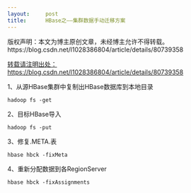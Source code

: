 ```yaml
---
layout:     post
title:      HBase之——集群数据手动迁移方案
---
```

<div id="article_content" class="article_content clearfix csdn-tracking-statistics" data-pid="blog" data-mod="popu_307" data-dsm="post">
								<div class="article-copyright">
					版权声明：本文为博主原创文章，未经博主允许不得转载。					https://blog.csdn.net/l1028386804/article/details/80739358				</div>
								            <link rel="stylesheet" href="https://csdnimg.cn/release/phoenix/template/css/ck_htmledit_views-f76675cdea.css">
						<div class="htmledit_views" id="content_views">
                <p><a href="https://blog.csdn.net/l1028386804/article/details/80739358" rel="nofollow">转载请注明出处：https://blog.csdn.net/l1028386804/article/details/80739358</a><br></p><p>1、从源HBase集群中复制出HBase数据库到本地目录</p><pre><code class="language-plain">hadoop fs -get</code></pre><p>2、目标HBase导入</p><pre><code class="language-plain">hadoop fs -put</code></pre><p>3、修复.META.表</p><pre><code class="language-plain">hbase hbck -fixMeta</code></pre><p>4、重新分配数据到各RegionServer</p><pre><code class="language-plain">hbase hbck -fixAssignments</code></pre><br>            </div>
                </div>